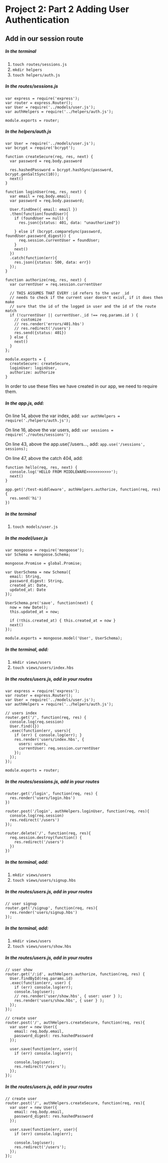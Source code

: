 # Project 2: Part 2 Adding User Authentication

## Add in our session route
##### In the terminal
1. `touch routes/sessions.js`
2. `mkdir helpers`
3. `touch helpers/auth.js`

##### In the routes/sessions.js
```
var express = require('express');
var router = express.Router();
var User = require('../models/user.js');
var authHelpers = require('../helpers/auth.js');

module.exports = router;
```

##### In the helpers/auth.js
```
var User = require('../models/user.js');
var bcrypt = require('bcrypt');

function createSecure(req, res, next) {
  var password = req.body.password

  res.hashedPassword = bcrypt.hashSync(password, bcrypt.genSaltSync(10));
  next()
}

function loginUser(req, res, next) {
  var email = req.body.email;
  var password = req.body.password;

  User.findOne({ email: email })
  .then(function(foundUser){
    if (foundUser == null) {
      res.json({status: 401, data: "unauthorized"})

    } else if (bcrypt.compareSync(password, foundUser.password_digest)) {
      req.session.currentUser = foundUser;
    }
    next()
  })
  .catch(function(err){
    res.json({status: 500, data: err})
  });
}

function authorize(req, res, next) {
  var currentUser = req.session.currentUser

  // THIS ASSUMES THAT EVERY :id refers to the user _id
  // needs to check if the current user doesn't exist, if it does then make
  // sure that the id of the logged in user and the id of the route match
  if (!currentUser || currentUser._id !== req.params.id ) {
    // customize
    // res.render('errors/401.hbs')
    // res.redirect('/users')
    res.send({status: 401})
  } else {
    next()
  }
};

module.exports = {
  createSecure: createSecure,
  loginUser: loginUser,
  authorize: authorize
}
```
In order to use these files we have created in our app, we need to require them.

##### In the app.js, add:
On line 14, above the var index, add:
`var authHelpers = require('./helpers/auth.js');`

On line 16, above the var users, add:
`var sessions = require('./routes/sessions');`

On line 43, above the app.use('/users..., add:
`app.use('/sessions', sessions);`

On line 47, above the catch 404, add:

```
function hello(req, res, next) {
  console.log('HELLO FROM MIDDLEWARE>>>>>>>>>>>');
  next()
}

app.get('/test-middleware', authHelpers.authorize, function(req, res) {
  res.send('hi')
})
```

##### In the terminal
1. `touch models/user.js`

##### In the model/user.js
```
var mongoose = require('mongoose');
var Schema = mongoose.Schema;

mongoose.Promise = global.Promise;

var UserSchema = new Schema({
  email: String,
  password_digest: String,
  created_at: Date,
  updated_at: Date
});

UserSchema.pre('save', function(next) {
  now = new Date();
  this.updated_at = now;

  if (!this.created_at) { this.created_at = now }
  next()
});

module.exports = mongoose.model('User', UserSchema);
```

##### In the terminal, add:
1. `mkdir views/users`
2. `touch views/users/index.hbs`

##### In the routes/users.js, add in your routes
```
var express = require('express');
var router = express.Router();
var User = require('../models/user.js');
var authHelpers = require('../helpers/auth.js');

// users index
router.get('/', function(req, res) {
  console.log(req.session)
  User.find({})
  .exec(function(err, users){
    if (err) { console.log(err); }
    res.render('users/index.hbs', {
      users: users,
      currentUser: req.session.currentUser
    });
  });
});

module.exports = router;
```


##### In the routes/sessions.js, add in your routes
```
router.get('/login', function(req, res) {
  res.render('users/login.hbs')
})

router.post('/login', authHelpers.loginUser, function(req, res){
  console.log(req.session)
  res.redirect('/users')
});

router.delete('/', function(req, res){
  req.session.destroy(function() {
    res.redirect('/users')
  })
})
```

##### In the terminal, add:
1. `mkdir views/users`
2. `touch views/users/signup.hbs`

##### In the routes/users.js, add in your routes
```
// user signup
router.get('/signup', function(req, res){
  res.render('users/signup.hbs')
});
```

##### In the terminal, add:
1. `mkdir views/users`
2. `touch views/users/show.hbs`

##### In the routes/users.js, add in your routes
```
// user show
router.get('/:id', authHelpers.authorize, function(req, res) {
  User.findById(req.params.id)
  .exec(function(err, user) {
    if (err) console.log(err);
    console.log(user);
    // res.render('user/show.hbs', { user: user } );
    res.render('users/show.hbs', { user } );
  });
});

// create user
router.post('/', authHelpers.createSecure, function(req, res){
  var user = new User({
    email: req.body.email,
    password_digest: res.hashedPassword
  });

  user.save(function(err, user){
    if (err) console.log(err);

    console.log(user);
    res.redirect('/users');
  });
});
```

##### In the routes/users.js, add in your routes
```
// create user
router.post('/', authHelpers.createSecure, function(req, res){
  var user = new User({
    email: req.body.email,
    password_digest: res.hashedPassword
  });

  user.save(function(err, user){
    if (err) console.log(err);

    console.log(user);
    res.redirect('/users');
  });
});
```